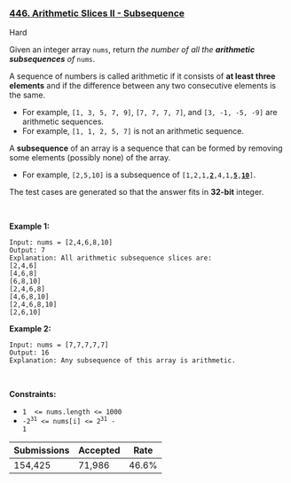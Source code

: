 ### [446. Arithmetic Slices II - Subsequence](https://leetcode.com/problems/arithmetic-slices-ii-subsequence/)

Hard

Given an integer array `` nums ``, return _the number of all the __arithmetic subsequences__ of_ `` nums ``.

A sequence of numbers is called arithmetic if it consists of __at least three elements__ and if the difference between any two consecutive elements is the same.

*   For example, `` [1, 3, 5, 7, 9] ``, `` [7, 7, 7, 7] ``, and `` [3, -1, -5, -9] `` are arithmetic sequences.
*   For example, `` [1, 1, 2, 5, 7] `` is not an arithmetic sequence.

A __subsequence__ of an array is a sequence that can be formed by removing some elements (possibly none) of the array.

*   For example, `` [2,5,10] `` is a subsequence of <code>[1,2,1,<strong><u>2</u></strong>,4,1,<u><strong>5</strong></u>,<u><strong>10</strong></u>]</code>.

The test cases are generated so that the answer fits in __32-bit__ integer.

 

<strong class="example">Example 1:</strong>

```
Input: nums = [2,4,6,8,10]
Output: 7
Explanation: All arithmetic subsequence slices are:
[2,4,6]
[4,6,8]
[6,8,10]
[2,4,6,8]
[4,6,8,10]
[2,4,6,8,10]
[2,6,10]
```

<strong class="example">Example 2:</strong>

```
Input: nums = [7,7,7,7,7]
Output: 16
Explanation: Any subsequence of this array is arithmetic.
```

 

__Constraints:__

*   `` 1  <= nums.length <= 1000 ``
*   <code>-2<sup>31</sup> <= nums[i] <= 2<sup>31</sup> - 1</code>

| Submissions    | Accepted     | Rate   |
| -------------- | ------------ | ------ |
| 154,425 | 71,986 | 46.6% |